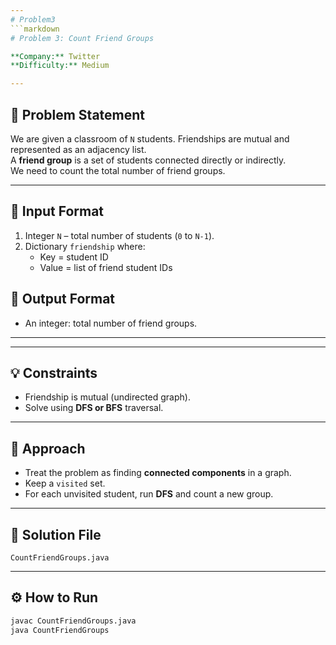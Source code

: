 ```yaml
---
# Problem3
```markdown
# Problem 3: Count Friend Groups

**Company:** Twitter  
**Difficulty:** Medium  

---
```


## 📖 Problem Statement
We are given a classroom of `N` students. Friendships are mutual and represented as an adjacency list.  
A **friend group** is a set of students connected directly or indirectly.  
We need to count the total number of friend groups.  

---

## 🔹 Input Format
1. Integer `N` – total number of students (`0` to `N-1`).  
2. Dictionary `friendship` where:  
   - Key = student ID  
   - Value = list of friend student IDs  

## 🔹 Output Format
- An integer: total number of friend groups.  

---


---

## 💡 Constraints
- Friendship is mutual (undirected graph).  
- Solve using **DFS or BFS** traversal.  

---

## 🚀 Approach
- Treat the problem as finding **connected components** in a graph.  
- Keep a `visited` set.  
- For each unvisited student, run **DFS** and count a new group.  

---

## 📝 Solution File
`CountFriendGroups.java`

---

## ⚙️ How to Run
```bash
javac CountFriendGroups.java
java CountFriendGroups


